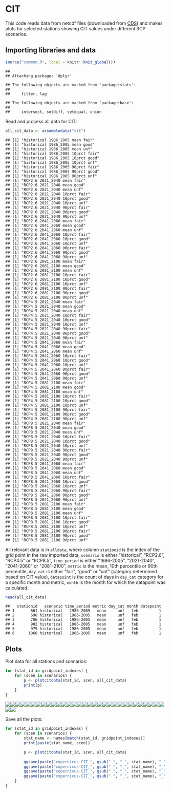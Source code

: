 CIT
================

This code reads data from netcdf files (downloaded from
[CDS](https://cds.climate.copernicus.eu/cdsapp#!/dataset/sis-tourism-climate-suitability-indicators?tab=overview))
and makes plots for selected stations showing CIT values under different
RCP scenarios.

## Importing libraries and data

``` r
source("common.R", local = knitr::knit_global())
```

    ## 
    ## Attaching package: 'dplyr'

    ## The following objects are masked from 'package:stats':
    ## 
    ##     filter, lag

    ## The following objects are masked from 'package:base':
    ## 
    ##     intersect, setdiff, setequal, union

Read and process all data for CIT:

``` r
all_cit_data <- assembledata("cit")
```

    ## [1] "historical 1986_2005 mean fair"
    ## [1] "historical 1986_2005 mean good"
    ## [1] "historical 1986_2005 mean unf"
    ## [1] "historical 1986_2005 10prct fair"
    ## [1] "historical 1986_2005 10prct good"
    ## [1] "historical 1986_2005 10prct unf"
    ## [1] "historical 1986_2005 90prct fair"
    ## [1] "historical 1986_2005 90prct good"
    ## [1] "historical 1986_2005 90prct unf"
    ## [1] "RCP2.6 2021_2040 mean fair"
    ## [1] "RCP2.6 2021_2040 mean good"
    ## [1] "RCP2.6 2021_2040 mean unf"
    ## [1] "RCP2.6 2021_2040 10prct fair"
    ## [1] "RCP2.6 2021_2040 10prct good"
    ## [1] "RCP2.6 2021_2040 10prct unf"
    ## [1] "RCP2.6 2021_2040 90prct fair"
    ## [1] "RCP2.6 2021_2040 90prct good"
    ## [1] "RCP2.6 2021_2040 90prct unf"
    ## [1] "RCP2.6 2041_2060 mean fair"
    ## [1] "RCP2.6 2041_2060 mean good"
    ## [1] "RCP2.6 2041_2060 mean unf"
    ## [1] "RCP2.6 2041_2060 10prct fair"
    ## [1] "RCP2.6 2041_2060 10prct good"
    ## [1] "RCP2.6 2041_2060 10prct unf"
    ## [1] "RCP2.6 2041_2060 90prct fair"
    ## [1] "RCP2.6 2041_2060 90prct good"
    ## [1] "RCP2.6 2041_2060 90prct unf"
    ## [1] "RCP2.6 2081_2100 mean fair"
    ## [1] "RCP2.6 2081_2100 mean good"
    ## [1] "RCP2.6 2081_2100 mean unf"
    ## [1] "RCP2.6 2081_2100 10prct fair"
    ## [1] "RCP2.6 2081_2100 10prct good"
    ## [1] "RCP2.6 2081_2100 10prct unf"
    ## [1] "RCP2.6 2081_2100 90prct fair"
    ## [1] "RCP2.6 2081_2100 90prct good"
    ## [1] "RCP2.6 2081_2100 90prct unf"
    ## [1] "RCP4.5 2021_2040 mean fair"
    ## [1] "RCP4.5 2021_2040 mean good"
    ## [1] "RCP4.5 2021_2040 mean unf"
    ## [1] "RCP4.5 2021_2040 10prct fair"
    ## [1] "RCP4.5 2021_2040 10prct good"
    ## [1] "RCP4.5 2021_2040 10prct unf"
    ## [1] "RCP4.5 2021_2040 90prct fair"
    ## [1] "RCP4.5 2021_2040 90prct good"
    ## [1] "RCP4.5 2021_2040 90prct unf"
    ## [1] "RCP4.5 2041_2060 mean fair"
    ## [1] "RCP4.5 2041_2060 mean good"
    ## [1] "RCP4.5 2041_2060 mean unf"
    ## [1] "RCP4.5 2041_2060 10prct fair"
    ## [1] "RCP4.5 2041_2060 10prct good"
    ## [1] "RCP4.5 2041_2060 10prct unf"
    ## [1] "RCP4.5 2041_2060 90prct fair"
    ## [1] "RCP4.5 2041_2060 90prct good"
    ## [1] "RCP4.5 2041_2060 90prct unf"
    ## [1] "RCP4.5 2081_2100 mean fair"
    ## [1] "RCP4.5 2081_2100 mean good"
    ## [1] "RCP4.5 2081_2100 mean unf"
    ## [1] "RCP4.5 2081_2100 10prct fair"
    ## [1] "RCP4.5 2081_2100 10prct good"
    ## [1] "RCP4.5 2081_2100 10prct unf"
    ## [1] "RCP4.5 2081_2100 90prct fair"
    ## [1] "RCP4.5 2081_2100 90prct good"
    ## [1] "RCP4.5 2081_2100 90prct unf"
    ## [1] "RCP8.5 2021_2040 mean fair"
    ## [1] "RCP8.5 2021_2040 mean good"
    ## [1] "RCP8.5 2021_2040 mean unf"
    ## [1] "RCP8.5 2021_2040 10prct fair"
    ## [1] "RCP8.5 2021_2040 10prct good"
    ## [1] "RCP8.5 2021_2040 10prct unf"
    ## [1] "RCP8.5 2021_2040 90prct fair"
    ## [1] "RCP8.5 2021_2040 90prct good"
    ## [1] "RCP8.5 2021_2040 90prct unf"
    ## [1] "RCP8.5 2041_2060 mean fair"
    ## [1] "RCP8.5 2041_2060 mean good"
    ## [1] "RCP8.5 2041_2060 mean unf"
    ## [1] "RCP8.5 2041_2060 10prct fair"
    ## [1] "RCP8.5 2041_2060 10prct good"
    ## [1] "RCP8.5 2041_2060 10prct unf"
    ## [1] "RCP8.5 2041_2060 90prct fair"
    ## [1] "RCP8.5 2041_2060 90prct good"
    ## [1] "RCP8.5 2041_2060 90prct unf"
    ## [1] "RCP8.5 2081_2100 mean fair"
    ## [1] "RCP8.5 2081_2100 mean good"
    ## [1] "RCP8.5 2081_2100 mean unf"
    ## [1] "RCP8.5 2081_2100 10prct fair"
    ## [1] "RCP8.5 2081_2100 10prct good"
    ## [1] "RCP8.5 2081_2100 10prct unf"
    ## [1] "RCP8.5 2081_2100 90prct fair"
    ## [1] "RCP8.5 2081_2100 90prct good"
    ## [1] "RCP8.5 2081_2100 90prct unf"

All relevant data is in `alldata`, where column `stationid` is the index
of the grid point in the raw imported data, `scenario` is either
“historical”, “RCP2.6”, “RCP4.5” or “RCP8.5”, `time_period` is either
“1986-2005”, “2021-2040”, “2041-2060” or “2081-2100”, `metric` is the
mean, 10th percentile or 90th percentile, `day_cat` is either “fair”,
“good” or “unf” (category determined based on CIT value), `datapoint` is
the count of days in `day_cat` category for a specific month and metric,
`month` is the month for which the datapoint was calculated.

``` r
head(all_cit_data)
```

    ##   stationid   scenario time_period metric day_cat month datapoint
    ## 1       661 historical   1986-2005   mean     unf   feb         1
    ## 2       698 historical   1986-2005   mean     unf   feb         1
    ## 3       706 historical   1986-2005   mean     unf   feb         1
    ## 4       902 historical   1986-2005   mean     unf   feb         1
    ## 5       979 historical   1986-2005   mean     unf   feb         1
    ## 6      1060 historical   1986-2005   mean     unf   feb         1

## Plots

Plot data for all stations and scenarios:

``` r
for (stat_id in gridpoint_indexes) {
    for (scen in scenarios) {
        p <- plotcitdata(stat_id, scen, all_cit_data)
        print(p)
    }
}
```

![](CIT_files/figure-gfm/unnamed-chunk-4-1.svg)<!-- -->![](CIT_files/figure-gfm/unnamed-chunk-4-2.svg)<!-- -->![](CIT_files/figure-gfm/unnamed-chunk-4-3.svg)<!-- -->![](CIT_files/figure-gfm/unnamed-chunk-4-4.svg)<!-- -->![](CIT_files/figure-gfm/unnamed-chunk-4-5.svg)<!-- -->![](CIT_files/figure-gfm/unnamed-chunk-4-6.svg)<!-- -->![](CIT_files/figure-gfm/unnamed-chunk-4-7.svg)<!-- -->![](CIT_files/figure-gfm/unnamed-chunk-4-8.svg)<!-- -->![](CIT_files/figure-gfm/unnamed-chunk-4-9.svg)<!-- -->![](CIT_files/figure-gfm/unnamed-chunk-4-10.svg)<!-- -->![](CIT_files/figure-gfm/unnamed-chunk-4-11.svg)<!-- -->![](CIT_files/figure-gfm/unnamed-chunk-4-12.svg)<!-- -->![](CIT_files/figure-gfm/unnamed-chunk-4-13.svg)<!-- -->![](CIT_files/figure-gfm/unnamed-chunk-4-14.svg)<!-- -->![](CIT_files/figure-gfm/unnamed-chunk-4-15.svg)<!-- -->![](CIT_files/figure-gfm/unnamed-chunk-4-16.svg)<!-- -->![](CIT_files/figure-gfm/unnamed-chunk-4-17.svg)<!-- -->![](CIT_files/figure-gfm/unnamed-chunk-4-18.svg)<!-- -->![](CIT_files/figure-gfm/unnamed-chunk-4-19.svg)<!-- -->![](CIT_files/figure-gfm/unnamed-chunk-4-20.svg)<!-- -->![](CIT_files/figure-gfm/unnamed-chunk-4-21.svg)<!-- -->![](CIT_files/figure-gfm/unnamed-chunk-4-22.svg)<!-- -->![](CIT_files/figure-gfm/unnamed-chunk-4-23.svg)<!-- -->![](CIT_files/figure-gfm/unnamed-chunk-4-24.svg)<!-- -->![](CIT_files/figure-gfm/unnamed-chunk-4-25.svg)<!-- -->![](CIT_files/figure-gfm/unnamed-chunk-4-26.svg)<!-- -->![](CIT_files/figure-gfm/unnamed-chunk-4-27.svg)<!-- -->![](CIT_files/figure-gfm/unnamed-chunk-4-28.svg)<!-- -->![](CIT_files/figure-gfm/unnamed-chunk-4-29.svg)<!-- -->![](CIT_files/figure-gfm/unnamed-chunk-4-30.svg)<!-- -->![](CIT_files/figure-gfm/unnamed-chunk-4-31.svg)<!-- -->![](CIT_files/figure-gfm/unnamed-chunk-4-32.svg)<!-- -->![](CIT_files/figure-gfm/unnamed-chunk-4-33.svg)<!-- -->

Save all the plots:

``` r
for (stat_id in gridpoint_indexes) {
    for (scen in scenarios) {
        stat_name <- names[match(stat_id, gridpoint_indexes)]
        print(paste(stat_name, scen))

        p <- plotcitdata(stat_id, scen, all_cit_data)
        
        ggsave(paste("copernicus-CIT_", gsub(" ", "_", stat_name), "_", scen, ".pdf", sep=""), p, width=9, height=4, units="in", path="../output/pdf/copernicus-CIT", device=cairo_pdf)
        ggsave(paste("copernicus-CIT_", gsub(" ", "_", stat_name), "_", scen, ".eps", sep=""), p, width=9, height=4, units="in", path="../output/eps/copernicus-CIT", device=cairo_ps)
        ggsave(paste("copernicus-CIT_", gsub(" ", "_", stat_name), "_", scen, ".svg", sep=""), p, width=9, height=4, units="in", path="../output/svg/copernicus-CIT")
        ggsave(paste("copernicus-CIT_", gsub(" ", "_", stat_name), "_", scen, ".png", sep=""), p, width=9, height=4, units="in", path="../output/png/copernicus-CIT", dpi=500)
    }
}
```
